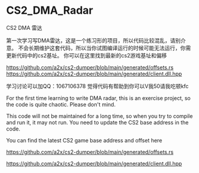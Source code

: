 # CS2_DMA_Radar
CS2 DMA 雷达

第一次学习写DMA雷达，这是一个练习形的项目，所以代码比较混乱，请别介意。
不会长期维护这套代码，所以当你试图编译运行的时候可能无法运行，你需更新代码中的cs2基址。
你可以在这里找到最新的cs2游戏基址和偏移

https://github.com/a2x/cs2-dumper/blob/main/generated/offsets.rs
https://github.com/a2x/cs2-dumper/blob/main/generated/client.dll.hpp

学习讨论可以加QQ：1067106378
觉得代码有帮助到你可以V我50请我吃顿kfc



For the first time learning to write DMA radar, this is an exercise project, so the code is quite chaotic. Please don't mind.

This code will not be maintained for a long time, so when you try to compile and run it, it may not run. You need to update the CS2 base address in the code.

You can find the latest CS2 game base address and offset here


https://github.com/a2x/cs2-dumper/blob/main/generated/offsets.rs

https://github.com/a2x/cs2-dumper/blob/main/generated/client.dll.hpp

